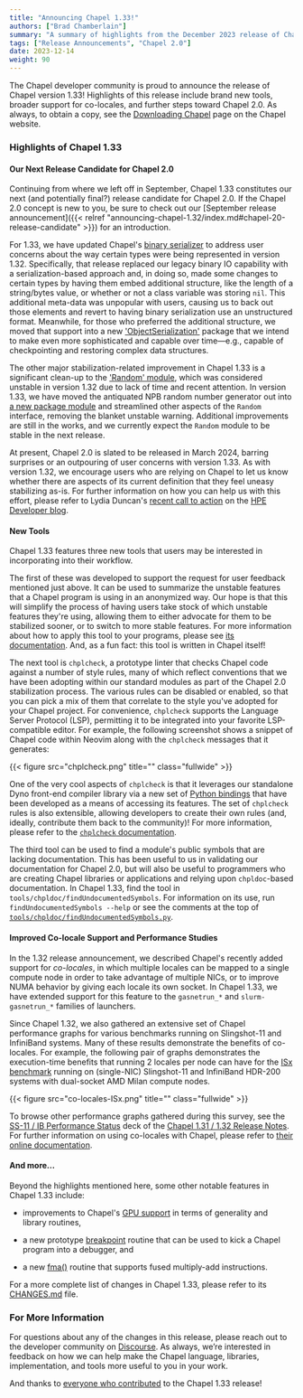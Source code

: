 ```yaml
---
title: "Announcing Chapel 1.33!"
authors: ["Brad Chamberlain"]
summary: "A summary of highlights from the December 2023 release of Chapel 1.33.0"
tags: ["Release Announcements", "Chapel 2.0"]
date: 2023-12-14
weight: 90
---
```



The Chapel developer community is proud to announce the release of
Chapel version 1.33!  Highlights of this release include brand new
tools, broader support for co-locales, and further steps toward
Chapel 2.0.  As always, to obtain a copy, see the [Downloading
Chapel](https://chapel-lang.org/download.html) page on the Chapel
website.

### Highlights of Chapel 1.33

#### Our Next Release Candidate for Chapel 2.0

Continuing from where we left off in September, Chapel 1.33
constitutes our next (and potentially final?) release candidate for
Chapel 2.0.  If the Chapel 2.0 concept is new to you, be sure to
check out our [September release announcement]({{< relref
"announcing-chapel-1.32/index.md#chapel-20-release-candidate" >}})
for an introduction.

For 1.33, we have updated Chapel's [binary
serializer](https://chapel-lang.org/docs/1.33/modules/standard/IO.html#IO.binarySerializer)
to address user concerns about the way certain types were being
represented in version 1.32.  Specifically, that release replaced
our legacy binary IO capability with a serialization-based approach
and, in doing so, made some changes to certain types by having them
embed additional structure, like the length of a string/bytes value,
or whether or not a class variable was storing `nil`.  This
additional meta-data was unpopular with users, causing us to back
out those elements and revert to having binary serialization use an
unstructured format.  Meanwhile, for those who preferred the
additional structure, we moved that support into a new
['ObjectSerialization'](https://chapel-lang.org/docs/1.33/modules/packages/ObjectSerialization.html)
package that we intend to make even more sophisticated and capable
over time—e.g., capable of checkpointing and restoring complex data
structures.

The other major stabilization-related improvement in Chapel 1.33 is
a significant clean-up to the ['Random'
module](https://chapel-lang.org/docs/1.33/modules/standard/Random.html),
which was considered unstable in version 1.32 due to lack of time
and recent attention.  In version 1.33, we have moved the antiquated
NPB random number generator out into [a new package
module](https://chapel-lang.org/docs/1.33/modules/packages/NPBRandom.html)
and streamlined other aspects of the `Random` interface, removing
the blanket unstable warning.  Additional improvements are still in
the works, and we currently expect the `Random` module to be stable
in the next release.

At present, Chapel 2.0 is slated to be released in March 2024,
barring surprises or an outpouring of user concerns with version
1.33.  As with version 1.32, we encourage users who are relying on
Chapel to let us know whether there are aspects of its current
definition that they feel uneasy stabilizing as-is.  For further
information on how you can help us with this effort, please refer to
Lydia Duncan's [recent call to
action](https://developer.hpe.com/blog/help-us-prioritize-features-for-future-releases-of-chapel/)
on the [HPE Developer blog](https://developer.hpe.com/blog/).



#### New Tools

Chapel 1.33 features three new tools that users may be interested in
incorporating into their workflow.

The first of these was developed to support the request for user
feedback mentioned just above.  It can be used to summarize the
unstable features that a Chapel program is using in an anonymized
way.  Our hope is that this will simplify the process of having
users take stock of which unstable features they're using, allowing
them to either advocate for them to be stabilized sooner, or to
switch to more stable features.  For more information about how to
apply this tool to your programs, please see [its
documentation](https://chapel-lang.org/docs/1.33/tools/unstableWarningAnonymizer/unstableWarningAnonymizer.html).
And, as a fun fact: this tool is written in Chapel itself!

The next tool is `chplcheck`, a prototype linter that checks Chapel
code against a number of style rules, many of which reflect
conventions that we have been adopting within our standard modules
as part of the Chapel 2.0 stabilization process.  The various rules
can be disabled or enabled, so that you can pick a mix of them that
correlate to the style you've adopted for your Chapel project.  For
convenience, `chplcheck` supports the Language Server Protocol
(LSP), permitting it to be integrated into your favorite
LSP-compatible editor.  For example, the following screenshot shows
a snippet of Chapel code within Neovim along with the `chplcheck`
messages that it generates:

{{< figure src="chplcheck.png" title="" class="fullwide" >}}

One of the very cool aspects of `chplcheck` is that it leverages our
standalone Dyno front-end compiler library via a new set of [Python
bindings](https://github.com/chapel-lang/chapel/tree/main/tools/chapel-py)
that have been developed as a means of accessing its features.  The set of
`chplcheck` rules is also extensible, allowing developers to create
their own rules (and, ideally, contribute them back to the
community)!  For more information, please refer to the [`chplcheck`
documentation](https://github.com/chapel-lang/chapel/tree/main/tools/chplcheck#readme).

The third tool can be used to find a module's public symbols that
are lacking documentation.  This has been useful to us in validating
our documentation for Chapel 2.0, but will also be useful to
programmers who are creating Chapel libraries or applications and
relying upon `chpldoc`-based documentation.  In Chapel 1.33, find
the tool in `tools/chpldoc/findUndocumentedSymbols`.  For
information on its use, run `findUndocumentedSymbols --help` or see
the comments at the top of
[`tools/chpldoc/findUndocumentedSymbols.py`](https://github.com/chapel-lang/chapel/blob/release/1.33/tools/chpldoc/findUndocumentedSymbols.py#L23-L71).

#### Improved Co-locale Support and Performance Studies

In the 1.32 release announcement, we described Chapel's recently
added support for _co-locales_, in which multiple locales can be
mapped to a single compute node in order to take advantage of
multiple NICs, or to improve NUMA behavior by giving each locale its
own socket.  In Chapel 1.33, we have extended support for this
feature to the `gasnetrun_*` and `slurm-gasnetrun_*` families of
launchers.

Since Chapel 1.32, we also gathered an extensive set of Chapel
performance graphs for various benchmarks running on Slingshot-11
and InfiniBand systems.  Many of these results demonstrate the
benefits of co-locales.  For example, the following pair of graphs
demonstrates the execution-time benefits that running 2 locales per
node can have for the [ISx benchmark](https://github.com/ParRes/ISx)
running on (single-NIC) Slingshot-11 and InfiniBand HDR-200 systems
with dual-socket AMD Milan compute nodes.

{{< figure src="co-locales-ISx.png" title="" class="fullwide" >}}

To browse other performance graphs gathered during this survey, see
the [SS-11 / IB Performance
Status](https://chapel-lang.org/releaseNotes/1.31-1.32/04-perf-ss11-ib.pdf)
deck of the [Chapel 1.31 / 1.32 Release
Notes](https://chapel-lang.org/release-notes-archives.html).  For further
information on using co-locales with Chapel, please refer to [their
online
documentation](https://chapel-lang.org/docs/1.33/usingchapel/multilocale.html#co-locales).


#### And more...

Beyond the highlights mentioned here, some other notable features in
Chapel 1.33 include:

* improvements to Chapel's [GPU
support](https://chapel-lang.org/docs/1.33/technotes/gpu.html) in
terms of generality and library routines,

* a new prototype
[breakpoint](https://chapel-lang.org/docs/1.33/modules/standard/Debugger.html)
routine that can be used to kick a Chapel program into a debugger, and

* a new
[fma()](https://chapel-lang.org/docs/1.33/modules/standard/Math.html#Math.fma)
routine that supports fused multiply-add instructions.

For a more complete list of changes in Chapel 1.33, please refer
to its
[CHANGES.md](https://github.com/chapel-lang/chapel/blob/release/1.33/CHANGES.md)
file.


### For More Information

For questions about any of the changes in this release, please reach
out to the developer community on [Discourse](https://chapel.discourse.group/).  As always, we’re interested in feedback on how we can help make the
Chapel language, libraries, implementation, and tools more useful to
you in your work.

And thanks to [everyone who
contributed](https://github.com/chapel-lang/chapel/blob/release/1.33/CONTRIBUTORS.md)
to the Chapel 1.33 release!
